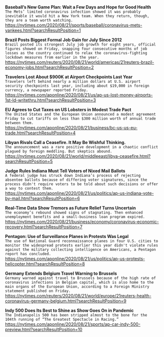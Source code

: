 **Baseball’s New Game Plan: Wait a Few Days and Hope for Good Health**\
`The Mets’ limited coronavirus infection showed it was probably inevitable it would hit a New York team. When they return, though, they are a team worth watching.`\
https://nytimes.com/2020/08/21/sports/baseball/coronavirus-mets-yankees.html?searchResultPosition=1

**Brazil Posts Biggest Formal Job Gain for July Since 2012**\
`Brazil posted its strongest July job growth for eight years, official figures showed on Friday, snapping four consecutive months of job losses as the country continued to relax the coronavirus-fighting lockdown measures from earlier in the year.`\
https://nytimes.com/reuters/2020/08/21/world/americas/21reuters-brazil-economy-jobs.html?searchResultPosition=2

**Travelers Lost About $900K at Airport Checkpoints Last Year**\
`Travelers left behind nearly a million dollars at U.S. airport security checkpoints last year, including about $19,000 in foreign currency, a newspaper reported Friday.`\
https://nytimes.com/aponline/2020/08/21/us/ap-us-lost-money-airports-1st-ld-writethru.html?searchResultPosition=3

**EU Agrees to Cut Taxes on US Lobsters in Modest Trade Pact**\
`The United States and the European Union announced a modest agreement Friday to cut tariffs on less than $300 million worth of annual trade between them.`\
https://nytimes.com/aponline/2020/08/21/business/bc-us-us-eu-trade.html?searchResultPosition=4

**Libyan Rivals Call a Ceasefire. It May Be Wishful Thinking.**\
`The announcement was a rare positive development in a chaotic conflict plagued by foreign meddling. But skeptics abound.`\
https://nytimes.com/2020/08/21/world/middleeast/libya-ceasefire.html?searchResultPosition=5

**Judge Rules Indiana Must Tell Voters of Nixed Mail Ballots**\
`A federal judge has struck down Indiana’s process of rejecting absentee ballots because of differing voter signatures, since the process didn't require voters to be told about such decisions or offer a way to contest them.`\
https://nytimes.com/aponline/2020/08/21/us/politics/ap-us-indiana-vote-by-mail.html?searchResultPosition=6

**Real-Time Data Show Tremors as Future Relief Turns Uncertain**\
`The economy’s rebound showed signs of stagnating. Then enhanced unemployment benefits and a small-business loan program expired.`\
https://nytimes.com/2020/08/21/business/economy/coronavirus-economic-recovery.html?searchResultPosition=7

**Pentagon: Use of Surveillance Planes in Protests Was Legal**\
`The use of National Guard reconnaissance planes in four U.S. cities to monitor the widespread protests earlier this year didn't violate rules against the military collecting intelligence on Americans, a Pentagon report has concluded.`\
https://nytimes.com/aponline/2020/08/21/us/politics/ap-us-protests-helicopter.html?searchResultPosition=8

**Germany Extends Belgium Travel Warning to Brussels**\
`Germany warned against travel to Brussels because of the high rate of coronavirus infections in Belgian capital, which is also home to the main organs of the European Union, according to a Foreign Ministry statement published on Friday.`\
https://nytimes.com/reuters/2020/08/21/world/europe/21reuters-health-coronavirus-germany-belgium.html?searchResultPosition=9

**Indy 500 Does Its Best to Shine as Show Goes On in Pandemic**\
`The Indianapolis 500 has been stripped almost to the bone for the 104th running of “The Greatest Spectacle in Racing.” `\
https://nytimes.com/aponline/2020/08/21/sports/ap-car-indy-500-preview.html?searchResultPosition=10

